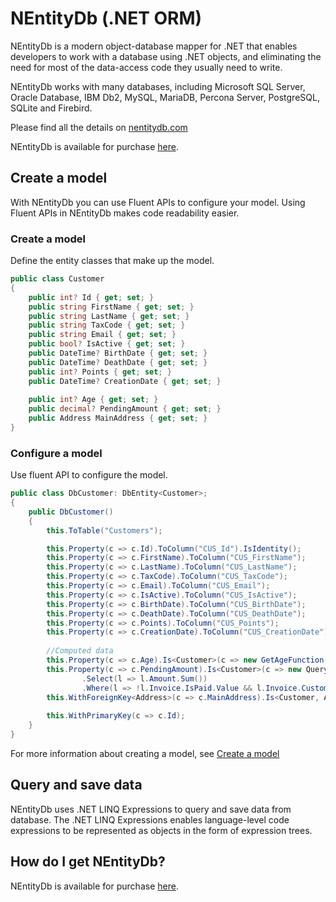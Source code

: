 # NEntityDb (.NET ORM)

NEntityDb is a modern object-database mapper for .NET that enables developers to work with a database using .NET objects, and eliminating the need for most of the data-access code they usually need to write.

NEntityDb works with many databases, including Microsoft SQL Server, Oracle Database, IBM Db2, MySQL, MariaDB, Percona Server, PostgreSQL, SQLite and Firebird.

Please find all the details on <a href="https://nentitydb.com">nentitydb.com</a>

NEntityDb is available for purchase <a href="https://nentitydb.com/pages/pricing">here</a>.

## Create a model

With NEntityDb you can use Fluent APIs to configure your model. Using Fluent APIs in NEntityDb makes code readability easier.

### Create a model
Define the entity classes that make up the model.

```csharp
public class Customer
{
    public int? Id { get; set; }
    public string FirstName { get; set; }
    public string LastName { get; set; }
    public string TaxCode { get; set; }
    public string Email { get; set; }
    public bool? IsActive { get; set; }
    public DateTime? BirthDate { get; set; }
    public DateTime? DeathDate { get; set; }
    public int? Points { get; set; }
    public DateTime? CreationDate { get; set; }
    
    public int? Age { get; set; }
    public decimal? PendingAmount { get; set; }
    public Address MainAddress { get; set; }
}
```

### Configure a model
Use fluent API to configure the model.

```csharp
public class DbCustomer: DbEntity<Customer>;
{
    public DbCustomer()
    {
        this.ToTable("Customers");

        this.Property(c => c.Id).ToColumn("CUS_Id").IsIdentity();
        this.Property(c => c.FirstName).ToColumn("CUS_FirstName");
        this.Property(c => c.LastName).ToColumn("CUS_LastName");
        this.Property(c => c.TaxCode).ToColumn("CUS_TaxCode");
        this.Property(c => c.Email).ToColumn("CUS_Email");
        this.Property(c => c.IsActive).ToColumn("CUS_IsActive");
        this.Property(c => c.BirthDate).ToColumn("CUS_BirthDate");
        this.Property(c => c.DeathDate).ToColumn("CUS_DeathDate");
        this.Property(c => c.Points).ToColumn("CUS_Points");
        this.Property(c => c.CreationDate).ToColumn("CUS_CreationDate");
        
        //Computed data
        this.Property(c => c.Age).Is<Customer>(c => new GetAgeFunction(c.BirthDate, c.DeathDate));
        this.Property(c => c.PendingAmount).Is<Customer>(c => new QueryRequest<InvoiceLine>()
                .Select(l => l.Amount.Sum())
                .Where(l => !l.Invoice.IsPaid.Value && l.Invoice.Customer.Id == c.Id));                
        this.WithForeignKey<Address>(c => c.MainAddress).Is<Customer, Address>((c, a) => c.Id == a.Customer.Id && a.IsMain.Value);
                
        this.WithPrimaryKey(c => c.Id);
    }
}
```

For more information about creating a model, see <a href="https://nentitydb.com/pages/docs/create-a-model/overview.html">Create a model</a>

## Query and save data

NEntityDb uses .NET LINQ Expressions to query and save data from database. The .NET LINQ Expressions enables language-level code expressions to be represented as objects in the form of expression trees.

## How do I get NEntityDb?

NEntityDb is available for purchase <a href="https://nentitydb.com/pages/pricing">here</a>.
